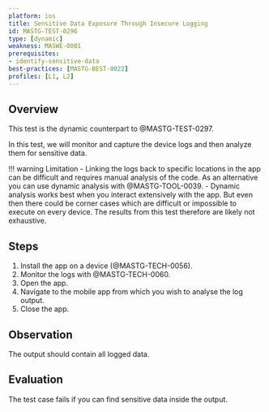 ```yaml
---
platform: ios
title: Sensitive Data Exposure Through Insecure Logging
id: MASTG-TEST-0296
type: [dynamic]
weakness: MASWE-0001
prerequisites:
- identify-sensitive-data
best-practices: [MASTG-BEST-0022]
profiles: [L1, L2]
---
```


## Overview

This test is the dynamic counterpart to @MASTG-TEST-0297.

In this test, we will monitor and capture the device logs and then analyze them for sensitive data.

!!! warning Limitation
    - Linking the logs back to specific locations in the app can be difficult and requires manual analysis of the code. As an alternative you can use dynamic analysis with @MASTG-TOOL-0039.
    - Dynamic analysis works best when you interact extensively with the app. But even then there could be corner cases which are difficult or impossible to execute on every device. The results from this test therefore are likely not exhaustive.

## Steps

1. Install the app on a device (@MASTG-TECH-0056).
2. Monitor the logs with @MASTG-TECH-0060.
3. Open the app.
4. Navigate to the mobile app from which you wish to analyse the log output.
5. Close the app.

## Observation

The output should contain all logged data.

## Evaluation

The test case fails if you can find sensitive data inside the output.
